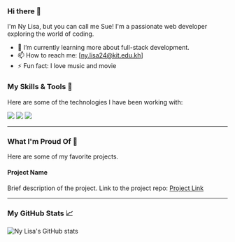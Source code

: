 ### Hi there 👋

I'm Ny Lisa, but you can call me Sue! I'm a passionate web developer exploring the world of coding.

- 🌱 I’m currently learning more about full-stack development.
- 📫 How to reach me: [ny.lisa24@kit.edu.kh]
- ⚡ Fun fact: I love music and movie

### My Skills & Tools 🚀

Here are some of the technologies I have been working with:

<p align="left">
  <img src="https://skillicons.dev/icons?i=html,css,js,ts,python,java,flutter,postgres" />
  
  <img src="https://skillicons.dev/icons?i=express,nodejs,react,angular,django,jupyter,numpy" />

  <img src="https://skillicons.dev/icons?i=mongodb,mysql,git,vscode,github,supabase" />
</p>

---

### What I'm Proud Of 🚀

Here are some of my favorite projects.

#### **Project Name**
Brief description of the project. Link to the project repo: [Project Link](https://github.com/nyylisa/...)

---

### My GitHub Stats 📈

![Ny Lisa's GitHub stats](https://github-readme-stats.vercel.app/api?username=nyylisa&show_icons=true&theme=default)
